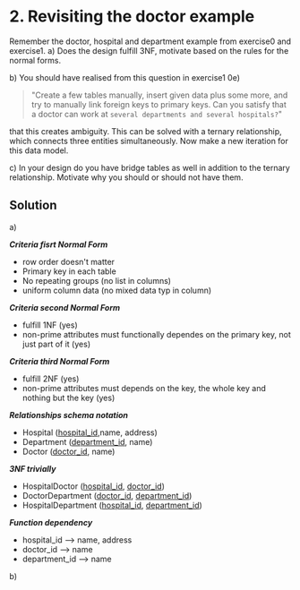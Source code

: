 # 2. Revisiting the doctor example
Remember the doctor, hospital and department example from exercise0 and exercise1.
a) Does the design fulfill 3NF, motivate based on the rules for the normal forms.

b) You should have realised from this question in exercise1 0e)

> "Create a few tables manually, insert given data plus some more, and try to manually link foreign keys to primary keys. Can you satisfy that a doctor can work at `several departments and several hospitals?`"

that this creates ambiguity. This can be solved with a ternary relationship, which connects three entities simultaneously. Now make a new iteration for this data model.

c) In your design do you have bridge tables as well in addition to the ternary relationship. Motivate why you should or should not have them.

## Solution

a)

***Criteria fisrt Normal Form***
- row order doesn't matter 
- Primary key in each table 
- No repeating groups (no list in columns)
- uniform column data (no mixed data typ in column)

***Criteria second Normal Form***
- fulfill 1NF (yes)
- non-prime attributes must functionally dependes on the primary key, not just part of it (yes)

***Criteria third Normal Form***
- fulfill 2NF (yes)
- non-prime attributes must depends on the key, the whole key and nothing but the key (yes)

***Relationships schema notation***
- Hospital (<u>hospital_id</u>,name, address)
- Department (<u>department_id</u>, name)
- Doctor (<u>doctor_id</u>, name)

***3NF trivially***
- HospitalDoctor (<u>hospital_id</u>, <u>doctor_id</u>)
- DoctorDepartment (<u>doctor_id</u>, <u>department_id</u>)
- HospitalDepartment (<u>hospital_id</u>, <u>department_id</u>)

***Function dependency***
- hospital_id --> name, address
- doctor_id --> name
- department_id --> name 

b)

